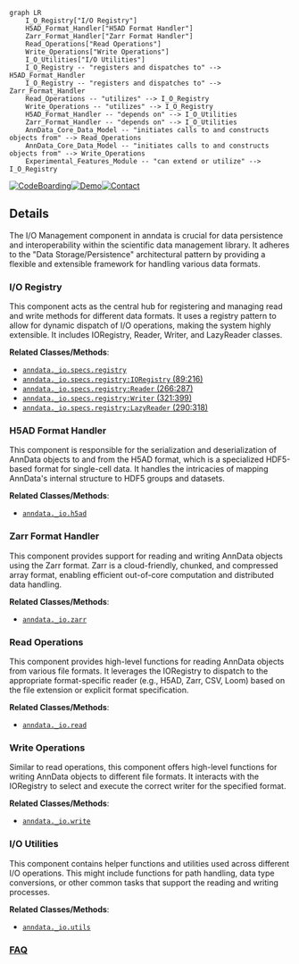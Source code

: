 ```mermaid
graph LR
    I_O_Registry["I/O Registry"]
    H5AD_Format_Handler["H5AD Format Handler"]
    Zarr_Format_Handler["Zarr Format Handler"]
    Read_Operations["Read Operations"]
    Write_Operations["Write Operations"]
    I_O_Utilities["I/O Utilities"]
    I_O_Registry -- "registers and dispatches to" --> H5AD_Format_Handler
    I_O_Registry -- "registers and dispatches to" --> Zarr_Format_Handler
    Read_Operations -- "utilizes" --> I_O_Registry
    Write_Operations -- "utilizes" --> I_O_Registry
    H5AD_Format_Handler -- "depends on" --> I_O_Utilities
    Zarr_Format_Handler -- "depends on" --> I_O_Utilities
    AnnData_Core_Data_Model -- "initiates calls to and constructs objects from" --> Read_Operations
    AnnData_Core_Data_Model -- "initiates calls to and constructs objects from" --> Write_Operations
    Experimental_Features_Module -- "can extend or utilize" --> I_O_Registry
```

[![CodeBoarding](https://img.shields.io/badge/Generated%20by-CodeBoarding-9cf?style=flat-square)](https://github.com/CodeBoarding/GeneratedOnBoardings)[![Demo](https://img.shields.io/badge/Try%20our-Demo-blue?style=flat-square)](https://www.codeboarding.org/demo)[![Contact](https://img.shields.io/badge/Contact%20us%20-%20contact@codeboarding.org-lightgrey?style=flat-square)](mailto:contact@codeboarding.org)

## Details

The I/O Management component in anndata is crucial for data persistence and interoperability within the scientific data management library. It adheres to the "Data Storage/Persistence" architectural pattern by providing a flexible and extensible framework for handling various data formats.

### I/O Registry
This component acts as the central hub for registering and managing read and write methods for different data formats. It uses a registry pattern to allow for dynamic dispatch of I/O operations, making the system highly extensible. It includes IORegistry, Reader, Writer, and LazyReader classes.


**Related Classes/Methods**:

- <a href="https://github.com/scverse/anndata/blob/main/src/anndata/_io/specs/registry.py" target="_blank" rel="noopener noreferrer">`anndata._io.specs.registry`</a>
- <a href="https://github.com/scverse/anndata/blob/main/src/anndata/_io/specs/registry.py#L89-L216" target="_blank" rel="noopener noreferrer">`anndata._io.specs.registry:IORegistry` (89:216)</a>
- <a href="https://github.com/scverse/anndata/blob/main/src/anndata/_io/specs/registry.py#L266-L287" target="_blank" rel="noopener noreferrer">`anndata._io.specs.registry:Reader` (266:287)</a>
- <a href="https://github.com/scverse/anndata/blob/main/src/anndata/_io/specs/registry.py#L321-L399" target="_blank" rel="noopener noreferrer">`anndata._io.specs.registry:Writer` (321:399)</a>
- <a href="https://github.com/scverse/anndata/blob/main/src/anndata/_io/specs/registry.py#L290-L318" target="_blank" rel="noopener noreferrer">`anndata._io.specs.registry:LazyReader` (290:318)</a>


### H5AD Format Handler
This component is responsible for the serialization and deserialization of AnnData objects to and from the H5AD format, which is a specialized HDF5-based format for single-cell data. It handles the intricacies of mapping AnnData's internal structure to HDF5 groups and datasets.


**Related Classes/Methods**:

- <a href="https://github.com/scverse/anndata/blob/main/src/anndata/_io/h5ad.py" target="_blank" rel="noopener noreferrer">`anndata._io.h5ad`</a>


### Zarr Format Handler
This component provides support for reading and writing AnnData objects using the Zarr format. Zarr is a cloud-friendly, chunked, and compressed array format, enabling efficient out-of-core computation and distributed data handling.


**Related Classes/Methods**:

- <a href="https://github.com/scverse/anndata/blob/main/src/anndata/_io/zarr.py" target="_blank" rel="noopener noreferrer">`anndata._io.zarr`</a>


### Read Operations
This component provides high-level functions for reading AnnData objects from various file formats. It leverages the IORegistry to dispatch to the appropriate format-specific reader (e.g., H5AD, Zarr, CSV, Loom) based on the file extension or explicit format specification.


**Related Classes/Methods**:

- <a href="https://github.com/scverse/anndata/blob/main/src/anndata/_io/read.py" target="_blank" rel="noopener noreferrer">`anndata._io.read`</a>


### Write Operations
Similar to read operations, this component offers high-level functions for writing AnnData objects to different file formats. It interacts with the IORegistry to select and execute the correct writer for the specified format.


**Related Classes/Methods**:

- <a href="https://github.com/scverse/anndata/blob/main/src/anndata/_io/write.py" target="_blank" rel="noopener noreferrer">`anndata._io.write`</a>


### I/O Utilities
This component contains helper functions and utilities used across different I/O operations. This might include functions for path handling, data type conversions, or other common tasks that support the reading and writing processes.


**Related Classes/Methods**:

- <a href="https://github.com/scverse/anndata/blob/main/src/anndata/_io/utils.py" target="_blank" rel="noopener noreferrer">`anndata._io.utils`</a>




### [FAQ](https://github.com/CodeBoarding/GeneratedOnBoardings/tree/main?tab=readme-ov-file#faq)